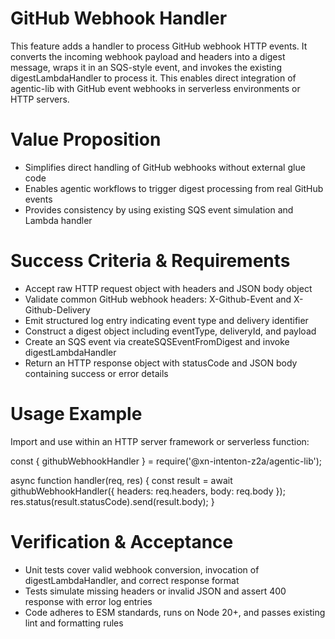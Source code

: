 # GitHub Webhook Handler

This feature adds a handler to process GitHub webhook HTTP events. It converts the incoming webhook payload and headers into a digest message, wraps it in an SQS-style event, and invokes the existing digestLambdaHandler to process it. This enables direct integration of agentic-lib with GitHub event webhooks in serverless environments or HTTP servers.

# Value Proposition

- Simplifies direct handling of GitHub webhooks without external glue code
- Enables agentic workflows to trigger digest processing from real GitHub events
- Provides consistency by using existing SQS event simulation and Lambda handler

# Success Criteria & Requirements

- Accept raw HTTP request object with headers and JSON body object
- Validate common GitHub webhook headers: X-Github-Event and X-Github-Delivery
- Emit structured log entry indicating event type and delivery identifier
- Construct a digest object including eventType, deliveryId, and payload
- Create an SQS event via createSQSEventFromDigest and invoke digestLambdaHandler
- Return an HTTP response object with statusCode and JSON body containing success or error details

# Usage Example

Import and use within an HTTP server framework or serverless function:

const { githubWebhookHandler } = require('@xn-intenton-z2a/agentic-lib');

async function handler(req, res) {
  const result = await githubWebhookHandler({ headers: req.headers, body: req.body });
  res.status(result.statusCode).send(result.body);
}

# Verification & Acceptance

- Unit tests cover valid webhook conversion, invocation of digestLambdaHandler, and correct response format
- Tests simulate missing headers or invalid JSON and assert 400 response with error log entries
- Code adheres to ESM standards, runs on Node 20+, and passes existing lint and formatting rules
